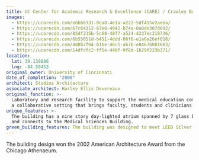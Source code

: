 ```yaml
---
title: UC Center for Academic Research & Excellence (CARE) / Crawley Building
images:
  - https://ucarecdn.com/e6bb6331-0ca8-4e1a-a222-5df455e2aeea/
  - https://ucarecdn.com/67c64312-67e0-4942-b74a-0a8de307d692/
  - https://ucarecdn.com/85df235b-5c68-48f7-a524-4237ec210736/
  - https://ucarecdn.com/6b55051d-b451-4ddd-86f6-e1a6a26ef018/
  - https://ucarecdn.com/488b7f64-b16e-46c1-ab7b-e0467b801683/
  - https://ucarecdn.com/14dfcfc2-ff5e-440f-9f8d-1b29f223b371/
location:
  lat: 39.138886
  lng: -84.50453
original_owner: University of Cincinnati
date_of_completion: "2008"
architect: Studios Architecture
associate_architect: Harley Ellis Devereaux
original_function: >-
  Laboratory and research facility to support the medical education community in
  a collaborative setting that brings faculty, students and clinicians together.
unique_features: >-
  The building has a nine story day-lighted atrium spanned by 7 glass bridges
  and connects to the Medical Sciences Building.
green_building_features: The building was designed to meet LEED Silver standards.
---
```


The building design won the 2002 American Architecture Award from the Chicago Athenaeum.
